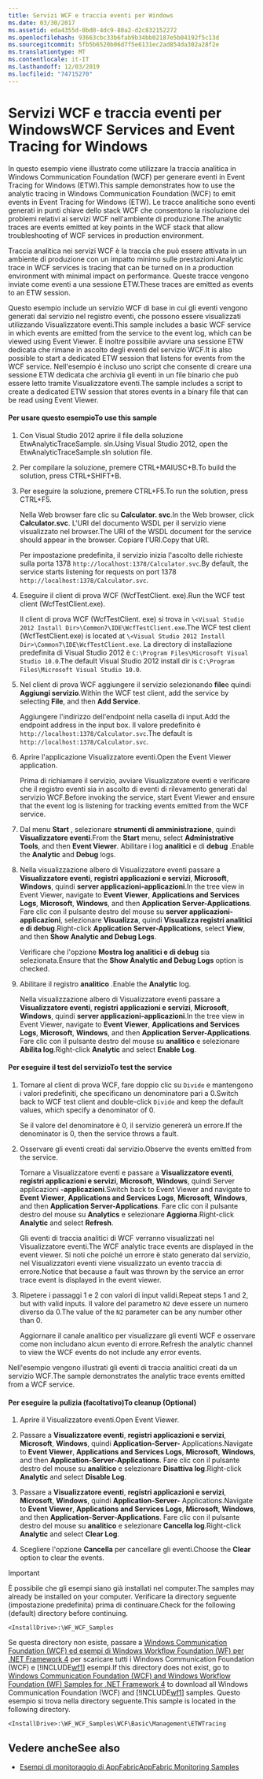 ```yaml
---
title: Servizi WCF e traccia eventi per Windows
ms.date: 03/30/2017
ms.assetid: eda4355d-0bd0-4dc9-80a2-d2c832152272
ms.openlocfilehash: 93663cbc33b6fab9b34bb02187e5b04192f5c13d
ms.sourcegitcommit: 5fb5b6520b06d7f5e6131ec2ad854da302a28f2e
ms.translationtype: MT
ms.contentlocale: it-IT
ms.lasthandoff: 12/03/2019
ms.locfileid: "74715270"
---
```

# <a name="wcf-services-and-event-tracing-for-windows"></a><span data-ttu-id="754bb-102">Servizi WCF e traccia eventi per Windows</span><span class="sxs-lookup"><span data-stu-id="754bb-102">WCF Services and Event Tracing for Windows</span></span>
<span data-ttu-id="754bb-103">In questo esempio viene illustrato come utilizzare la traccia analitica in Windows Communication Foundation (WCF) per generare eventi in Event Tracing for Windows (ETW).</span><span class="sxs-lookup"><span data-stu-id="754bb-103">This sample demonstrates how to use the analytic tracing in Windows Communication Foundation (WCF) to emit events in Event Tracing for Windows (ETW).</span></span> <span data-ttu-id="754bb-104">Le tracce analitiche sono eventi generati in punti chiave dello stack WCF che consentono la risoluzione dei problemi relativi ai servizi WCF nell'ambiente di produzione.</span><span class="sxs-lookup"><span data-stu-id="754bb-104">The analytic traces are events emitted at key points in the WCF stack that allow troubleshooting of WCF services in production environment.</span></span>

 <span data-ttu-id="754bb-105">Traccia analitica nei servizi WCF è la traccia che può essere attivata in un ambiente di produzione con un impatto minimo sulle prestazioni.</span><span class="sxs-lookup"><span data-stu-id="754bb-105">Analytic trace in WCF services is tracing that can be turned on in a production environment with minimal impact on performance.</span></span> <span data-ttu-id="754bb-106">Queste tracce vengono inviate come eventi a una sessione ETW.</span><span class="sxs-lookup"><span data-stu-id="754bb-106">These traces are emitted as events to an ETW session.</span></span>

 <span data-ttu-id="754bb-107">Questo esempio include un servizio WCF di base in cui gli eventi vengono generati dal servizio nel registro eventi, che possono essere visualizzati utilizzando Visualizzatore eventi.</span><span class="sxs-lookup"><span data-stu-id="754bb-107">This sample includes a basic WCF service in which events are emitted from the service to the event log, which can be viewed using Event Viewer.</span></span> <span data-ttu-id="754bb-108">È inoltre possibile avviare una sessione ETW dedicata che rimane in ascolto degli eventi del servizio WCF.</span><span class="sxs-lookup"><span data-stu-id="754bb-108">It is also possible to start a dedicated ETW session that listens for events from the WCF service.</span></span> <span data-ttu-id="754bb-109">Nell'esempio è incluso uno script che consente di creare una sessione ETW dedicata che archivia gli eventi in un file binario che può essere letto tramite Visualizzatore eventi.</span><span class="sxs-lookup"><span data-stu-id="754bb-109">The sample includes a script to create a dedicated ETW session that stores events in a binary file that can be read using Event Viewer.</span></span>

#### <a name="to-use-this-sample"></a><span data-ttu-id="754bb-110">Per usare questo esempio</span><span class="sxs-lookup"><span data-stu-id="754bb-110">To use this sample</span></span>

1. <span data-ttu-id="754bb-111">Con Visual Studio 2012 aprire il file della soluzione EtwAnalyticTraceSample. sln.</span><span class="sxs-lookup"><span data-stu-id="754bb-111">Using Visual Studio 2012, open the EtwAnalyticTraceSample.sln solution file.</span></span>

2. <span data-ttu-id="754bb-112">Per compilare la soluzione, premere CTRL+MAIUSC+B.</span><span class="sxs-lookup"><span data-stu-id="754bb-112">To build the solution, press CTRL+SHIFT+B.</span></span>

3. <span data-ttu-id="754bb-113">Per eseguire la soluzione, premere CTRL+F5.</span><span class="sxs-lookup"><span data-stu-id="754bb-113">To run the solution, press CTRL+F5.</span></span>

     <span data-ttu-id="754bb-114">Nella Web browser fare clic su **Calculator. svc**.</span><span class="sxs-lookup"><span data-stu-id="754bb-114">In the Web browser, click **Calculator.svc**.</span></span> <span data-ttu-id="754bb-115">L'URI del documento WSDL per il servizio viene visualizzato nel browser.</span><span class="sxs-lookup"><span data-stu-id="754bb-115">The URI of the WSDL document for the service should appear in the browser.</span></span> <span data-ttu-id="754bb-116">Copiare l'URI.</span><span class="sxs-lookup"><span data-stu-id="754bb-116">Copy that URI.</span></span>

     <span data-ttu-id="754bb-117">Per impostazione predefinita, il servizio inizia l'ascolto delle richieste sulla porta 1378 `http://localhost:1378/Calculator.svc`.</span><span class="sxs-lookup"><span data-stu-id="754bb-117">By default, the service starts listening for requests on port 1378 `http://localhost:1378/Calculator.svc`.</span></span>

4. <span data-ttu-id="754bb-118">Eseguire il client di prova WCF (WcfTestClient. exe).</span><span class="sxs-lookup"><span data-stu-id="754bb-118">Run the WCF test client (WcfTestClient.exe).</span></span>

     <span data-ttu-id="754bb-119">Il client di prova WCF (WcfTestClient. exe) si trova in `\<Visual Studio 2012 Install Dir>\Common7\IDE\WcfTestClient.exe`.</span><span class="sxs-lookup"><span data-stu-id="754bb-119">The WCF test client (WcfTestClient.exe) is located at `\<Visual Studio 2012 Install Dir>\Common7\IDE\WcfTestClient.exe`.</span></span>  <span data-ttu-id="754bb-120">La directory di installazione predefinita di Visual Studio 2012 è `C:\Program Files\Microsoft Visual Studio 10.0`.</span><span class="sxs-lookup"><span data-stu-id="754bb-120">The default Visual Studio 2012 install dir is `C:\Program Files\Microsoft Visual Studio 10.0`.</span></span>

5. <span data-ttu-id="754bb-121">Nel client di prova WCF aggiungere il servizio selezionando **file**e quindi **Aggiungi servizio**.</span><span class="sxs-lookup"><span data-stu-id="754bb-121">Within the WCF test client, add the service by selecting **File**, and then **Add Service**.</span></span>

     <span data-ttu-id="754bb-122">Aggiungere l'indirizzo dell'endpoint nella casella di input.</span><span class="sxs-lookup"><span data-stu-id="754bb-122">Add the endpoint address in the input box.</span></span> <span data-ttu-id="754bb-123">Il valore predefinito è `http://localhost:1378/Calculator.svc`.</span><span class="sxs-lookup"><span data-stu-id="754bb-123">The default is `http://localhost:1378/Calculator.svc`.</span></span>

6. <span data-ttu-id="754bb-124">Aprire l'applicazione Visualizzatore eventi.</span><span class="sxs-lookup"><span data-stu-id="754bb-124">Open the Event Viewer application.</span></span>

     <span data-ttu-id="754bb-125">Prima di richiamare il servizio, avviare Visualizzatore eventi e verificare che il registro eventi sia in ascolto di eventi di rilevamento generati dal servizio WCF.</span><span class="sxs-lookup"><span data-stu-id="754bb-125">Before invoking the service, start Event Viewer and ensure that the event log is listening for tracking events emitted from the WCF service.</span></span>

7. <span data-ttu-id="754bb-126">Dal menu **Start** , selezionare **strumenti di amministrazione**, quindi **Visualizzatore eventi**.</span><span class="sxs-lookup"><span data-stu-id="754bb-126">From the **Start** menu, select **Administrative Tools**, and then **Event Viewer**.</span></span>  <span data-ttu-id="754bb-127">Abilitare i log **analitici** e di **debug** .</span><span class="sxs-lookup"><span data-stu-id="754bb-127">Enable the **Analytic** and **Debug** logs.</span></span>

8. <span data-ttu-id="754bb-128">Nella visualizzazione albero di Visualizzatore eventi passare a **Visualizzatore eventi**, **registri applicazioni e servizi**, **Microsoft**, **Windows**, quindi **server applicazioni-applicazioni**.</span><span class="sxs-lookup"><span data-stu-id="754bb-128">In the tree view in Event Viewer, navigate to **Event Viewer**, **Applications and Services Logs**, **Microsoft**, **Windows**, and then **Application Server-Applications**.</span></span> <span data-ttu-id="754bb-129">Fare clic con il pulsante destro del mouse su **server applicazioni-applicazioni**, selezionare **Visualizza**, quindi **Visualizza registri analitici e di debug**.</span><span class="sxs-lookup"><span data-stu-id="754bb-129">Right-click **Application Server-Applications**, select **View**, and then **Show Analytic and Debug Logs**.</span></span>

     <span data-ttu-id="754bb-130">Verificare che l'opzione **Mostra log analitici e di debug** sia selezionata.</span><span class="sxs-lookup"><span data-stu-id="754bb-130">Ensure that the **Show Analytic and Debug Logs** option is checked.</span></span>

9. <span data-ttu-id="754bb-131">Abilitare il registro **analitico** .</span><span class="sxs-lookup"><span data-stu-id="754bb-131">Enable the **Analytic** log.</span></span>

     <span data-ttu-id="754bb-132">Nella visualizzazione albero di Visualizzatore eventi passare a **Visualizzatore eventi**, **registri applicazioni e servizi**, **Microsoft**, **Windows**, quindi **server applicazioni-applicazioni**.</span><span class="sxs-lookup"><span data-stu-id="754bb-132">In the tree view in Event Viewer, navigate to **Event Viewer**, **Applications and Services Logs**, **Microsoft**, **Windows**, and then **Application Server-Applications**.</span></span> <span data-ttu-id="754bb-133">Fare clic con il pulsante destro del mouse su **analitico** e selezionare **Abilita log**.</span><span class="sxs-lookup"><span data-stu-id="754bb-133">Right-click **Analytic** and select **Enable Log**.</span></span>

#### <a name="to-test-the-service"></a><span data-ttu-id="754bb-134">Per eseguire il test del servizio</span><span class="sxs-lookup"><span data-stu-id="754bb-134">To test the service</span></span>

1. <span data-ttu-id="754bb-135">Tornare al client di prova WCF, fare doppio clic su `Divide` e mantengono i valori predefiniti, che specificano un denominatore pari a 0.</span><span class="sxs-lookup"><span data-stu-id="754bb-135">Switch back to WCF test client and double-click `Divide` and keep the default values, which specify a denominator of 0.</span></span>

     <span data-ttu-id="754bb-136">Se il valore del denominatore è 0, il servizio genererà un errore.</span><span class="sxs-lookup"><span data-stu-id="754bb-136">If the denominator is 0, then the service throws a fault.</span></span>

2. <span data-ttu-id="754bb-137">Osservare gli eventi creati dal servizio.</span><span class="sxs-lookup"><span data-stu-id="754bb-137">Observe the events emitted from the service.</span></span>

     <span data-ttu-id="754bb-138">Tornare a Visualizzatore eventi e passare a **Visualizzatore eventi**, **registri applicazioni e servizi**, **Microsoft**, **Windows**, quindi Server applicazioni **-applicazioni**.</span><span class="sxs-lookup"><span data-stu-id="754bb-138">Switch back to Event Viewer and navigate to **Event Viewer**, **Applications and Services Logs**, **Microsoft**, **Windows**, and then **Application Server-Applications**.</span></span> <span data-ttu-id="754bb-139">Fare clic con il pulsante destro del mouse su **Analytics** e selezionare **Aggiorna**.</span><span class="sxs-lookup"><span data-stu-id="754bb-139">Right-click **Analytic** and select **Refresh**.</span></span>

     <span data-ttu-id="754bb-140">Gli eventi di traccia analitici di WCF verranno visualizzati nel Visualizzatore eventi.</span><span class="sxs-lookup"><span data-stu-id="754bb-140">The WCF analytic trace events are displayed in the event viewer.</span></span> <span data-ttu-id="754bb-141">Si noti che poiché un errore è stato generato dal servizio, nel Visualizzatori eventi viene visualizzato un evento traccia di errore.</span><span class="sxs-lookup"><span data-stu-id="754bb-141">Notice that because a fault was thrown by the service an error trace event is displayed in the event viewer.</span></span>

3. <span data-ttu-id="754bb-142">Ripetere i passaggi 1 e 2 con valori di input validi.</span><span class="sxs-lookup"><span data-stu-id="754bb-142">Repeat steps 1 and 2, but with valid inputs.</span></span> <span data-ttu-id="754bb-143">Il valore del parametro `N2` deve essere un numero diverso da 0.</span><span class="sxs-lookup"><span data-stu-id="754bb-143">The value of the `N2` parameter can be any number other than 0.</span></span>

     <span data-ttu-id="754bb-144">Aggiornare il canale analitico per visualizzare gli eventi WCF e osservare come non includano alcun evento di errore.</span><span class="sxs-lookup"><span data-stu-id="754bb-144">Refresh the analytic channel to view the WCF events do not include any error events.</span></span>

 <span data-ttu-id="754bb-145">Nell'esempio vengono illustrati gli eventi di traccia analitici creati da un servizio WCF.</span><span class="sxs-lookup"><span data-stu-id="754bb-145">The sample demonstrates the analytic trace events emitted from a WCF service.</span></span>

#### <a name="to-cleanup-optional"></a><span data-ttu-id="754bb-146">Per eseguire la pulizia (facoltativo)</span><span class="sxs-lookup"><span data-stu-id="754bb-146">To cleanup (Optional)</span></span>

1. <span data-ttu-id="754bb-147">Aprire il Visualizzatore eventi.</span><span class="sxs-lookup"><span data-stu-id="754bb-147">Open Event Viewer.</span></span>

2. <span data-ttu-id="754bb-148">Passare a **Visualizzatore eventi**, **registri applicazioni e servizi**, **Microsoft**, **Windows**, quindi **Application-Server-** Applications.</span><span class="sxs-lookup"><span data-stu-id="754bb-148">Navigate to **Event Viewer**, **Applications and Services Logs**, **Microsoft**, **Windows**, and then **Application-Server-Applications**.</span></span> <span data-ttu-id="754bb-149">Fare clic con il pulsante destro del mouse su **analitico** e selezionare **Disattiva log**.</span><span class="sxs-lookup"><span data-stu-id="754bb-149">Right-click **Analytic** and select **Disable Log**.</span></span>

3. <span data-ttu-id="754bb-150">Passare a **Visualizzatore eventi**, **registri applicazioni e servizi**, **Microsoft**, **Windows**, quindi **Application-Server-** Applications.</span><span class="sxs-lookup"><span data-stu-id="754bb-150">Navigate to **Event Viewer**, **Applications and Services Logs**, **Microsoft**, **Windows**, and then **Application-Server-Applications**.</span></span> <span data-ttu-id="754bb-151">Fare clic con il pulsante destro del mouse su **analitico** e selezionare **Cancella log**.</span><span class="sxs-lookup"><span data-stu-id="754bb-151">Right-click **Analytic** and select **Clear Log**.</span></span>

4. <span data-ttu-id="754bb-152">Scegliere l'opzione **Cancella** per cancellare gli eventi.</span><span class="sxs-lookup"><span data-stu-id="754bb-152">Choose the **Clear** option to clear the events.</span></span>

> [!IMPORTANT]
> <span data-ttu-id="754bb-153">È possibile che gli esempi siano già installati nel computer.</span><span class="sxs-lookup"><span data-stu-id="754bb-153">The samples may already be installed on your computer.</span></span> <span data-ttu-id="754bb-154">Verificare la directory seguente (impostazione predefinita) prima di continuare.</span><span class="sxs-lookup"><span data-stu-id="754bb-154">Check for the following (default) directory before continuing.</span></span>  
>   
> `<InstallDrive>:\WF_WCF_Samples`  
>   
> <span data-ttu-id="754bb-155">Se questa directory non esiste, passare a [Windows Communication Foundation (WCF) ed esempi di Windows Workflow Foundation (WF) per .NET Framework 4](https://www.microsoft.com/download/details.aspx?id=21459) per scaricare tutti i Windows Communication Foundation (WCF) e [!INCLUDE[wf1](../../../../includes/wf1-md.md)] esempi.</span><span class="sxs-lookup"><span data-stu-id="754bb-155">If this directory does not exist, go to [Windows Communication Foundation (WCF) and Windows Workflow Foundation (WF) Samples for .NET Framework 4](https://www.microsoft.com/download/details.aspx?id=21459) to download all Windows Communication Foundation (WCF) and [!INCLUDE[wf1](../../../../includes/wf1-md.md)] samples.</span></span> <span data-ttu-id="754bb-156">Questo esempio si trova nella directory seguente.</span><span class="sxs-lookup"><span data-stu-id="754bb-156">This sample is located in the following directory.</span></span>  
>   
> `<InstallDrive>:\WF_WCF_Samples\WCF\Basic\Management\ETWTracing`  
  
## <a name="see-also"></a><span data-ttu-id="754bb-157">Vedere anche</span><span class="sxs-lookup"><span data-stu-id="754bb-157">See also</span></span>

- [<span data-ttu-id="754bb-158">Esempi di monitoraggio di AppFabric</span><span class="sxs-lookup"><span data-stu-id="754bb-158">AppFabric Monitoring Samples</span></span>](https://go.microsoft.com/fwlink/?LinkId=193959)
